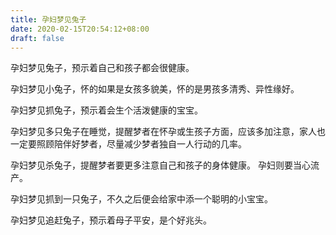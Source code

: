 ```yaml
---
title: 孕妇梦见兔子
date: 2020-02-15T20:54:12+08:00
draft: false
---
```


孕妇梦见兔子，预示着自己和孩子都会很健康。

孕妇梦见小兔子，怀的如果是女孩多貌美，怀的是男孩多清秀、异性缘好。

孕妇梦见抓兔子，预示着会生个活泼健康的宝宝。

孕妇梦见多只兔子在睡觉，提醒梦者在怀孕或生孩子方面，应该多加注意，家人也一定要照顾陪伴好梦者，尽量减少梦者独自一人行动的几率。

孕妇梦见杀兔子，提醒梦者要更多注意自己和孩子的身体健康。
孕妇则要当心流产。

孕妇梦见抓到一只兔子，不久之后便会给家中添一个聪明的小宝宝。

孕妇梦见追赶兔子，预示着母子平安，是个好兆头。
